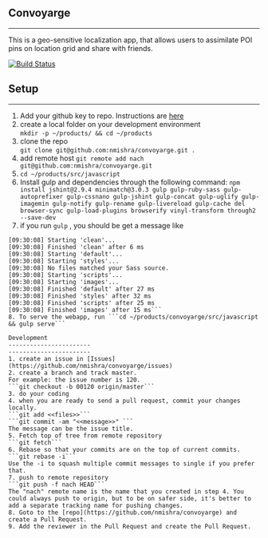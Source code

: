 Convoyarge
-------------------------
-------------------------
This is a geo-sensitive localization app, that allows users to assimilate POI pins on location grid and share with friends.  

[![Build Status](https://travis-ci.org/nmishra/convoyarge.svg?branch=master)](https://travis-ci.org/nmishra/convoyarge)

Setup
------------------------------
------------------------------
1. Add your github key to repo. Instructions are [here](https://help.github.com/articles/generating-an-ssh-key/)
2. create a local folder on your development environment  
```mkdir -p ~/products/ && cd ~/products```
3. clone the repo  
```git clone git@github.com:nmishra/convoyarge.git .```
4. add remote host 
```git remote add nach git@github.com:nmishra/convoyarge.git```
5. ```cd ~/products/src/javascript```
6. Install gulp and dependencies through the following command:
```npm install jshint@2.9.4 minimatch@3.0.3 gulp gulp-ruby-sass gulp-autoprefixer gulp-cssnano gulp-jshint gulp-concat gulp-uglify gulp-imagemin gulp-notify gulp-rename gulp-livereload gulp-cache del browser-sync gulp-load-plugins browserify vinyl-transform through2 --save-dev```
7. if you run ```gulp``` , you should be get a message like  
```[09:30:08] Using gulpfile ~/products/convoyarge/src/javascript/gulpfile.js
[09:30:08] Starting 'clean'...
[09:30:08] Finished 'clean' after 6 ms
[09:30:08] Starting 'default'...
[09:30:08] Starting 'styles'...
[09:30:08] No files matched your Sass source.
[09:30:08] Starting 'scripts'...
[09:30:08] Starting 'images'...
[09:30:08] Finished 'default' after 27 ms
[09:30:08] Finished 'styles' after 32 ms
[09:30:08] Finished 'scripts' after 25 ms
[09:30:08] Finished 'images' after 15 ms```  
8. To serve the webapp, run ```cd ~/products/convoyarge/src/javascript && gulp serve```

Development 
-----------------------
-----------------------
1. create an issue in [Issues](https://github.com/nmishra/convoyarge/issues)
2. create a branch and track master. 
For example: the issue number is 120.
```git checkout -b 00120 origin/master```
3. do your coding
4. when you are ready to send a pull request, commit your changes locally.  
```git add <<files>>```  
```git commit -am "<<message>>" ```  
The message can be the issue title.
5. Fetch top of tree from remote repository  
```git fetch```
6. Rebase so that your commits are on the top of current commits.  
```git rebase -i```
Use the -i to squash multiple commit messages to single if you prefer that.
7. push to remote repository  
```git push -f nach HEAD```
The "nach" remote name is the name that you created in step 4. You could always push to origin, but to be on safer side, it's better to add a separate tracking name for pushing changes.
8. Goto to the [repo](https://github.com/nmishra/convoyarge) and create a Pull Request.
9. Add the reviewer in the Pull Request and create the Pull Request.
 